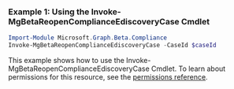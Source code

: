 ### Example 1: Using the Invoke-MgBetaReopenComplianceEdiscoveryCase Cmdlet
```powershell
Import-Module Microsoft.Graph.Beta.Compliance
Invoke-MgBetaReopenComplianceEdiscoveryCase -CaseId $caseId
```
This example shows how to use the Invoke-MgBetaReopenComplianceEdiscoveryCase Cmdlet.
To learn about permissions for this resource, see the [permissions reference](/graph/permissions-reference).
